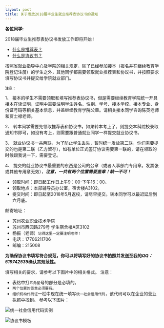 ```yaml
---
layout: post
title: 关于发放2018届毕业生就业推荐表协议书的通知
---
```


**各位同学:**

2018届毕业生推荐表协议书发放工作即将开始！

* [什么是推荐表？](https://baike.baidu.com/item/%E5%B0%B1%E4%B8%9A%E6%8E%A8%E8%8D%90%E8%A1%A8/2346544?fr=aladdin)
* [什么是协议书？](https://baike.baidu.com/item/%E5%B0%B1%E4%B8%9A%E5%8D%8F%E8%AE%AE?fromtitle=%E5%B0%B1%E4%B8%9A%E5%8D%8F%E8%AE%AE%E4%B9%A6&fromid=962126)

<!--more-->

按照省就业指导中心及学院的相关规定，除了已经参加接本（报名并在继续教育学院登记注册）的学生之外，其他同学都需要领取就业推荐表和协议书，并按照要求填写协议书并提交给学院就业部门。

`注意：`

1、 接本的学生不需要领取和填写推荐表协议书，但是需要继续教育学院统一开具接本在读证明，证明中需要注明学生姓名、性别、学号、接本学校、接本专业、身份证号码等相关基本信息，并盖继续教育学院公章。请相关接本同学咨询陈英老师和贾士禄老师。

2、 转本同学需要先领取推荐表和协议书，如果转本考上了，则提交本科院校录取通知书即可，如没有考上，则需要跟普通就业同学一样提交就业协议书。

3、 就业协议书一共两联，为了防止学生丢失，暂时统一发放第二联，你们需要提交的也是第二联（乙方留存），如有单位正式签订协议需要第一联的，请在领取的时候跟我说一下，需要登记。

4、 提交的就业协议书最重要的东西是公司的公章（或者人事部门专用章。发票张或其他专用章无效），***注意，一共有两个位置需要盖章！缺一不可！***

* 领取时间：即日起工作日上午9：00-下午16：00。
* 领取地点：本部辅导员办公室，宿舍楼A3102。
* 提交时间：即日起至2018年5月返校，请尽早提交。转本同学可以最迟延后到六月底。

邮寄地址：

* 苏州农业职业技术学院
* 苏州市西园路279号 学生宿舍楼A区3102
* 杨振（老师）`记得这里一定要注明老师！` 
* 电话：17706211706
* 邮编：215008

**为确保协议书填写符合规范，你可以将填写好的协议书拍照并发送至我的*QQ：519742535*确认其规范性。**

填写相关的要求，请参考以下图片中的相关格式。
注意：
* 表格中打`五角星`号的部分是必填的。
* `两个位置的签章必须要有。`
* `组织机构代码证`一栏中现在统一填写`统一社会信用代码`，该代码可以在企业的营业执照中找到。
参考以下图片：

![统一社会信用代码实例](https://zhenyangleo.github.io/post-image/20171227-%E7%BB%9F%E4%B8%80%E7%A4%BE%E4%BC%9A%E4%BF%A1%E7%94%A8%E4%BB%A3%E7%A0%81.jpg)

![协议书模板](https://zhenyangleo.github.io/post-image/20171227-%E5%8D%8F%E8%AE%AE%E4%B9%A6%E6%A8%A1%E6%9D%BF.jpg)
